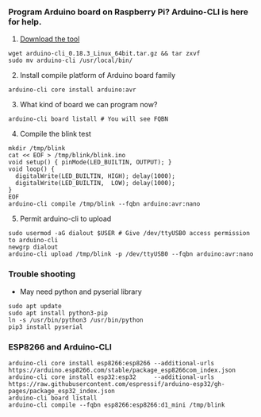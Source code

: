 ### Program Arduino board on Raspberry Pi? Arduino-CLI is here for help. <a name="Arduino-CLI"></a>
1. [Download the tool](https://github.com/arduino/arduino-cli/releases)
```
wget arduino-cli_0.18.3_Linux_64bit.tar.gz && tar zxvf 
sudo mv arduino-cli /usr/local/bin/
```
2. Install compile platform of Arduino board family
```
arduino-cli core install arduino:avr
```
3. What kind of board we can program now?
```
arduino-cli board listall # You will see FQBN
```
4. Compile the blink test
```
mkdir /tmp/blink
cat << EOF > /tmp/blink/blink.ino
void setup() { pinMode(LED_BUILTIN, OUTPUT); }
void loop() {
  digitalWrite(LED_BUILTIN, HIGH); delay(1000);  
  digitalWrite(LED_BUILTIN,  LOW); delay(1000);  
}
EOF
arduino-cli compile /tmp/blink --fqbn arduino:avr:nano 
```
5. Permit arduino-cli to upload
```
sudo usermod -aG dialout $USER # Give /dev/ttyUSB0 access permission to arduino-cli 
newgrp dialout
arduino-cli upload /tmp/blink -p /dev/ttyUSB0 --fqbn arduino:avr:nano 
```
### Trouble shooting
* May need python and pyserial library
```
sudo apt update
sudo apt install python3-pip
ln -s /usr/bin/python3 /usr/bin/python
pip3 install pyserial
```
### ESP8266 and Arduino-CLI <a name="ESP-CLI"></a>
```  
arduino-cli core install esp8266:esp8266 --additional-urls https://arduino.esp8266.com/stable/package_esp8266com_index.json 
arduino-cli core install esp32:esp32     --additional-urls https://raw.githubusercontent.com/espressif/arduino-esp32/gh-pages/package_esp32_index.json
arduino-cli board listall 
arduino-cli compile --fqbn esp8266:esp8266:d1_mini /tmp/blink 
```
